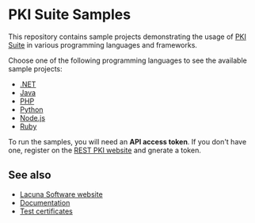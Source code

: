 # PKI Suite Samples

This repository contains sample projects demonstrating the usage of [PKI Suite](https://www.lacunasoftware.com/pki-suite) in
various programming languages and frameworks.

Choose one of the following programming languages to see the available sample projects:

* [.NET](dotnet/)
* [Java](java/)
* [PHP](php/)
* [Python](python/)
* [Node.js](nodejs/)
* [Ruby](ruby/)

To run the samples, you will need an **API access token**. If you don't have one, register on the
[REST PKI website](https://pki.rest/) and gnerate a token.

## See also

* [Lacuna Software website](https://www.lacunasoftware.com/)
* [Documentation](https://docs.lacunasoftware.com/)
* [Test certificates](https://docs.lacunasoftware.com/)